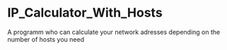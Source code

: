 # IP_Calculator_With_Hosts
A programm who can calculate your network adresses depending on the number of hosts you need
